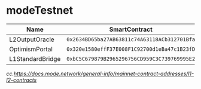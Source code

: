 # modeTestnet
| Name | SmartContract |
|---------|---------|
| L2OutputOracle | ```0x2634BD65ba27AB63811c74A63118ACb312701Bfa``` |
| OptimismPortal | ```0x320e1580effF37E008F1C92700d1eBa47c1B23fD``` |
| L1StandardBridge | ```0xbC5C679879B2965296756CD959C3C739769995E2``` |

*cc.https://docs.mode.network/general-info/mainnet-contract-addresses/l1-l2-contracts*